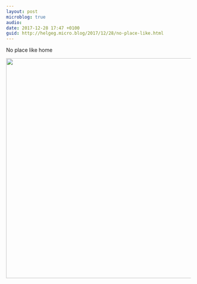 ```yaml
---
layout: post
microblog: true
audio: 
date: 2017-12-28 17:47 +0100
guid: http://helgeg.micro.blog/2017/12/28/no-place-like.html
---
```

No place like home

<img src="http://helgeg.micro.blog/uploads/2018/a9e326d868.jpg" width="600" height="600" />
